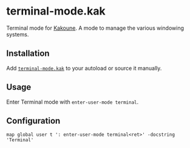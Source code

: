 # terminal-mode.kak

Terminal mode for [Kakoune].
A mode to manage the various windowing systems.

## Installation

Add [`terminal-mode.kak`](rc/terminal-mode.kak) to your autoload or source it manually.

## Usage

Enter Terminal mode with `enter-user-mode terminal`.

## Configuration

``` kak
map global user t ': enter-user-mode terminal<ret>' -docstring 'Terminal'
```

[Kakoune]: https://kakoune.org
